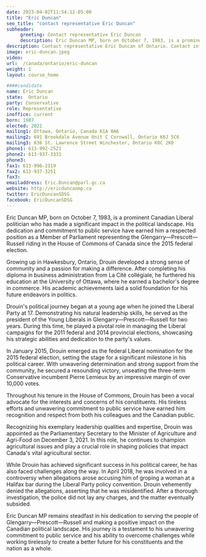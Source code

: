 ```yaml
---
date: 2023-04-02T11:54:12-05:00
title: "Eric Duncan"
seo_title: "contact representative Eric Duncan"
subheader:
     greeting: Contact representative Eric Duncan
     description: Eric Duncan MP, born on October 7, 1983, is a prominent Canadian Liberal politician who has made a significant impact in the political landscape.
description: Contact representative Eric Duncan of Ontario. Contact information for Eric Duncan includes email address, phone number, and mailing address.
image: eric-duncan.jpeg
video:
url:  /canada/ontario/eric-duncan
weight: 1
layout: course_home

####candidate
name: Eric Duncan
state:	Ontario
party: Conservative
role: Representative
inoffice: current
born: 1987
elected: 2021
mailing1: Ottawa, Ontario, Canada K1A 0A6
mailing2: 691 Brookdale Avenue Unit C Cornwall, Ontario K6J 5C6
mailing3: 636 St. Lawrence Street Winchester, Ontario K0C 2K0
phone1: 613-992-2521
phone2: 613-937-3331
phone3:
fax1: 613-996-2119
fax2: 613-937-3251
fax3:
emailaddress: Eric.Duncan@parl.gc.ca
website: http://ericduncanmp.ca
twitter: EricDuncanSDSG
facebook: EricDuncanSDSG
---
```


Eric Duncan MP, born on October 7, 1983, is a prominent Canadian Liberal politician who has made a significant impact in the political landscape. His dedication and commitment to public service have earned him a respected position as a Member of Parliament representing the Glengarry—Prescott—Russell riding in the House of Commons of Canada since the 2015 federal election.

Growing up in Hawkesbury, Ontario, Drouin developed a strong sense of community and a passion for making a difference. After completing his diploma in business administration from La Cité collégiale, he furthered his education at the University of Ottawa, where he earned a bachelor's degree in commerce. His academic achievements laid a solid foundation for his future endeavors in politics.

Drouin's political journey began at a young age when he joined the Liberal Party at 17. Demonstrating his natural leadership skills, he served as the president of the Young Liberals in Glengarry—Prescott—Russell for two years. During this time, he played a pivotal role in managing the Liberal campaigns for the 2011 federal and 2014 provincial elections, showcasing his strategic abilities and dedication to the party's values.

In January 2015, Drouin emerged as the federal Liberal nomination for the 2015 federal election, setting the stage for a significant milestone in his political career. With unwavering determination and strong support from the community, he secured a resounding victory, unseating the three-term Conservative incumbent Pierre Lemieux by an impressive margin of over 10,000 votes.

Throughout his tenure in the House of Commons, Drouin has been a vocal advocate for the interests and concerns of his constituents. His tireless efforts and unwavering commitment to public service have earned him recognition and respect from both his colleagues and the Canadian public.

Recognizing his exemplary leadership qualities and expertise, Drouin was appointed as the Parliamentary Secretary to the Minister of Agriculture and Agri-Food on December 3, 2021. In this role, he continues to champion agricultural issues and play a crucial role in shaping policies that impact Canada's vital agricultural sector.

While Drouin has achieved significant success in his political career, he has also faced challenges along the way. In April 2018, he was involved in a controversy when allegations arose accusing him of groping a woman at a Halifax bar during the Liberal Party policy convention. Drouin vehemently denied the allegations, asserting that he was misidentified. After a thorough investigation, the police did not lay any charges, and the matter eventually subsided.

Eric Duncan MP remains steadfast in his dedication to serving the people of Glengarry—Prescott—Russell and making a positive impact on the Canadian political landscape. His journey is a testament to his unwavering commitment to public service and his ability to overcome challenges while working tirelessly to create a better future for his constituents and the nation as a whole.
